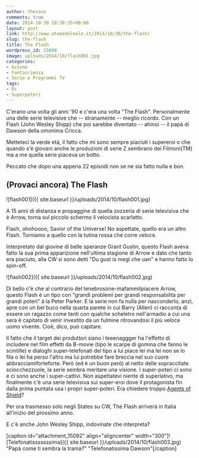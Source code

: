 ```yaml
---
author: thesave
comments: true
date: 2014-10-30 18:30:35+00:00
layout: post
link: http://www.atomodelmale.it/2014/10/30/the-flash/
slug: the-flash
title: The Flash
wordpress_id: 15090
image: uploads/2014/10/flash001.jpg
categories:
- Azione
- Fantascienza
- Serie e Programmi TV
tags:
- Dc
- Superpoteri
---
```


C'erano una volta gli anni '90 e c'era una volta "The Flash". Personalmente una delle serie televisive che -- stranamente -- meglio ricordo. Con un Flash (John Wesley Shipp) che poi sarebbe diventato -- ahinoi -- il papà di Dawson della omonima Cricca.

Metteteci la verde età, il fatto che mi sono sempre piaciuti i supereroi o che quando s'è giovani anche le produzioni di serie Z sembrano dei Filmoni(TM) ma a me quella serie piaceva un botto.

Peccato che dopo una appena 22 episodi non se ne sia fatto nulla e bon.

## (Provaci ancora) The Flash

![flash001]({{ site.baseurl }}/uploads/2014/10/flash001.jpg)

A 15 anni di distanza e propaggine di quella zozzeria di serie televisiva che è Arrow, torna sul piccolo schermo il velocista scarlatto.

Flash, ohohoooo, Savior of the Universe! No aspettate, quello era un altro Flash. Torniamo a quello con la tutina rossa che corre veloce.

Interpretato dal giovine di belle speranze Grant Gustin, questo Flash aveva fatto la sua prima apparizione nell'ultima stagione di Arrow e dato che tanto era piaciuto, alla CW si sono detti "Du gust is megl che uan" e hanno fatto lo spin-off.

![flash002]({{ site.baseurl }}/uploads/2014/10/flash002.jpg)

Di bello c'è che al contrario del tenebrosone-mafammilpiacere Arrow, questo Flash è un tipo con "grandi problemi per grandi responsabilità per grandi poteri" à la Peter Parker. E la serie non fa nulla per nasconderlo, anzi, apre con un bel buco nella quarta parete in cui Barry (Allen) ci racconta di essere un ragazzo come tanti con qualche scheletro nell'armadio a cui una sera è capitato di venir investito da un fulmine ritrovandosi il più veloce uomo vivente. Cioè, dico, può capitare.

Il fatto che il target dei produttori siano i teeenaggger ha l'effetto di includere nel film effetti da B-movie (tipo le scarpe di gomma che fanno le scintille) e dialoghi super-telefonati del tipo a lui piace lei ma lei non se lo fila o lei ha perso l'altro ma lui potrebbe fare breccia nel suo cuore abbracciamiforteforte.
Però (ed è un buon però) al netto delle sopraccitate sciocchezzuole, la serie sembra meritare una visione. I super-poteri ci sono e ci sono anche i super-cattivi. Non aspettatevi niente di superlativo, ma finalmente c'è una serie televisiva sui super-eroi dove il protagonista fin dalla prima puntata usa i propri super-poteri. Era chiedere troppo [Agents of Shield](/2013/10/03/agents-of-the-s-h-i-e-l-d.html)?

Per ora trasmesso solo negli States su CW, The Flash arriverà in Italia all'inizio del prossimo anno.

E c'è anche John Wesley Shipp, indovinate che interpreta?

[caption id="attachment_15092" align="aligncenter" width="300"]![Telefonatisssssssima]({{ site.baseurl }}/uploads/2014/10/flash003.jpg) "Papà come ti sembra la trama?" "Telefonatissima Dawson"[/caption]
